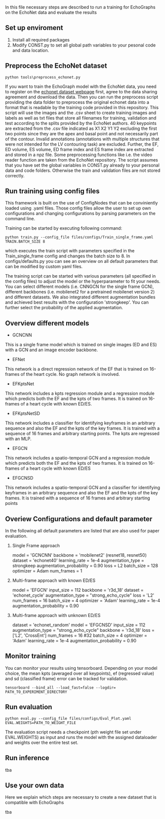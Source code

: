 In this file necessary steps are described to run a training for EchoGraphs on the EchoNet data and evaluate the results

## Set up enviroment

1) Install all required packages
2) Modify CONST.py to set all global path variables to your pesonal code and data location.

## Preprocess the EchoNet dataset

``` python tools\preprocess_echonet.py ```

If you want to train the EchoGraph model with the EchoNet data, you need to register on the [echonet dataset webpage](https://echonet.github.io/dynamic/) first, agree to the data sharing agreement and download the data. Then you can run the preprocess script providing the data folder to preprocess the original echonet data into a format that is readable by the training code provided in this repository. This script will use the images and the .csv sheet to create training images and labels as well as txt files that store all filenames for training, validation and test according to the splits provided by the EchoNet authors.
40 keypoints are extracted from the .csv file indicated as X1 X2 Y1 Y2 excluding the first two points since they are the apex and basal point and not necessarily part of the contour. Invalid annotations (annotations with multiple structures that were not intended for the LV contouring task) are excluded. Further, the EF, ED volume, ES volume, ED frame index and ES frame index are extracted and stored in a npz file. Some preprocessing functions like i.e. the video reader function are taken from the EchoNet repository. The script assumes that you have set the global variables in CONST.py already to your personal data and code folders. Otherwise the train and validation files are not stored correctly.

## Run training using config files
This framework is built on the use of ConfigNodes that can be conviniently loaded using .yaml files. Those config files allow the user to set up own configurations and changing configurations by parsing parameters on the command line.

Training can be started by executing following command: 

```python train.py --config_file files/configs/Train_single_frame.yaml TRAIN.BATCH_SIZE 8```

which executes the train script with parameters specified in the Train_single_frame config and changes the batch size to 8.
In configs/defaults.py you can see an overview on all default parameters that can be modified by custom yaml files.

The training script can be started with various parameters (all specified in the config files) to adjust the model or the hyperparameter to fit your needs.
You can select different models (i.e. CNNGCN for the single frame GCN), different backbones (i.e. mobilenet2 for a pretrained mobilenet version 2) and different datasets. We also integrated different augmentation bundles and achieved best results with the configuration 'strongkeep'. You can further select the probability of the applied augmentation.

## Overview different models
- GCNCNN 

This is a single frame model which is trained on single images (ED and ES) with a GCN and an image encoder backbone.

- EFNet 

This network is a direct regression network of the EF that is trained on 16-frames of the heart cycle. No graph network is involved.

- EFKptsNet

This network includes a kpts regression module and a regression module which predicts both the EF and the kpts of two frames. It is trained on 16-frames of a heart cycle with known ED/ES.

- EFKptsNetSD

This network includes a classifier for identifying keyframes in an arbitrary sequence and also the EF and the kpts of the key frames. It is trained with a sequence of 16 frames and arbitrary starting points. The kpts are regressed with an MLP.

- EFGCN

This network includes a spatio-temporal GCN and a regression module which predicts both the EF and the kpts of two frames. It is trained on 16-frames of a heart cycle with known ED/ES

- EFGCNSD

This network includes a spatio-temporal GCN and a classifier for identifying keyframes in an arbitrary sequence and also the EF and the kpts of the key frames. It is trained with a sequence of 16 frames and arbitrary starting points

## Overiew Configurations and default parameter
In the following all default parameters are listed that are also used for paper evaluation. 

1) Single Frame approach

    model = 'GCNCNN'
    backbone = 'mobilenet2' (resnet18, resnet50)
    dataset = 'echonet40'
    learning_rate = 1e-4
    augmentation_type = strongkeep
    augmentation_probability = 0.90
    loss = L2
    batch_size = 128 
    optimizer = Adam
    num_frames = 1

2) Multi-frame approach with known ED/ES


    model = 'EFGCN'
    input_size = 112
    backbone = 'r3d_18'
    dataset = 'echonet_cycle'
    augmentation_type = "strong_echo_cycle"
    loss = 'L2'
    num_frames = 16
    batch_size = 4
    optimizer = 'Adam'
    learning_rate = 1e-4
    augmentation_probability = 0.90

3) Multi-frame approach with unknown ED/ES

    dataset = 'echonet_random'
    model = 'EFGCNSD'
    input_size = 112
    augmentation_type = "strong_echo_cycle"
    backbone = 'r3d_18'
    loss = ['L2', 'CrossEnt']
    num_frames = 16 #32
    batch_size = 4
    optimizer = 'Adam'
    learning_rate = 1e-4
    augmentation_probability = 0.90
    

## Monitor training 
You can monitor your results using tensorboard. Depending on your model choice, the mean kpts (averaged over all keypoints), ef (regressed value) and sd (classified frame) error can be tracked for validation.

```tensorboard --bind_all --load_fast=false --logdir= PATH_TO_EXPERIMENT_DIRECTORY```

## Run evaluation
```python eval.py --config_file files/configs/Eval_Plot.yaml EVAL.WEIGHTS=PATH_TO_WEIGHT_FILE```

The evaluation script needs a checkpoint (pth weight file set under EVAL.WEIGHTS) as input and runs the model with the assigned dataloader and weights over the entire test set. 

## Run inference 
tba

## Use your own data 
Here we explain which steps are necessary to create a new dataset that is compatible with EchoGraphs

tba
